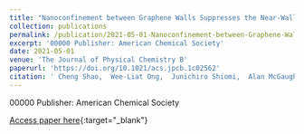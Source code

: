 ```yaml
---
title: "Nanoconfinement between Graphene Walls Suppresses the Near-Wall Diffusion of the Ionic Liquid [BMIM][PF6]"
collection: publications
permalink: /publication/2021-05-01-Nanoconfinement-between-Graphene-Walls-Suppresses-the-Near-Wall-Diffusion-of-the-Ionic-Liquid-
excerpt: '00000 Publisher: American Chemical Society'
date: 2021-05-01
venue: 'The Journal of Physical Chemistry B'
paperurl: 'https://doi.org/10.1021/acs.jpcb.1c02562'
citation: ' Cheng Shao,  Wee-Liat Ong,  Junichiro Shiomi,  Alan McGaughey, &quot;Nanoconfinement between Graphene Walls Suppresses the Near-Wall Diffusion of the Ionic Liquid [BMIM][PF6].&quot; The Journal of Physical Chemistry B, 2021.'
---
```

00000 Publisher: American Chemical Society

[Access paper here](https://doi.org/10.1021/acs.jpcb.1c02562){:target="_blank"}
